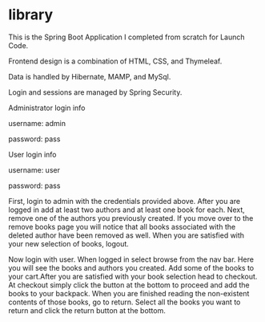# library
This is the Spring Boot Application I completed from scratch for Launch Code.

Frontend design is a combination of HTML, CSS, and Thymeleaf.

Data is handled by Hibernate, MAMP, and MySql.

Login and sessions are managed by Spring Security.


Administrator login info
  
  username: admin
  
  password: pass
 
User login info
  
  username: user
  
  password: pass
  
  
First, login to admin with the credentials provided above. After you are logged in add at least two authors and 
at least one book for each. Next, remove one of the authors you previously created. If you move over to the remove books page you will notice that all books associated with the deleted author have been removed as well. When
you are satisfied with your new selection of books, logout.

Now login with user. When logged in select browse from the nav bar. Here you will see the books and authors you created. Add
some of the books to your cart.After you are satisfied with your book selection head to checkout. At checkout simply click the button at the bottom to proceed and add the books to your backpack.
When you are finished reading the non-existent contents of those books, go to return. Select all the books you want to return and click the return button at the bottom.
